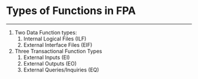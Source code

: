 # Types of Functions in FPA
***
1. Two Data Function types:
	1. Internal Logical Files (ILF)
	2. External Interface Files (EIF)
2. Three Transactional Function Types
	1. External Inputs (EI)
	2. External Outputs (EO)
	3. External Queries/Inquiries (EQ)


